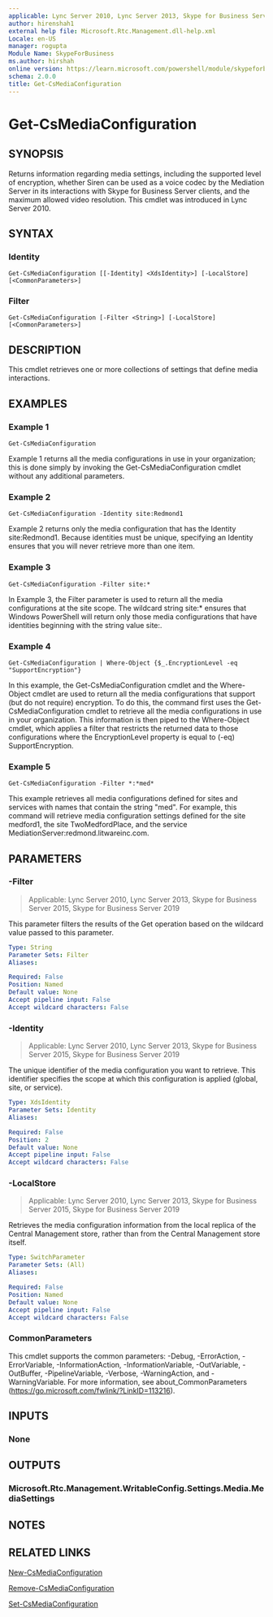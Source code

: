 ```yaml
---
applicable: Lync Server 2010, Lync Server 2013, Skype for Business Server 2015, Skype for Business Server 2019
author: hirenshah1
external help file: Microsoft.Rtc.Management.dll-help.xml
Locale: en-US
manager: rogupta
Module Name: SkypeForBusiness
ms.author: hirshah
online version: https://learn.microsoft.com/powershell/module/skypeforbusiness/get-csmediaconfiguration
schema: 2.0.0
title: Get-CsMediaConfiguration
---
```


# Get-CsMediaConfiguration

## SYNOPSIS
Returns information regarding media settings, including the supported level of encryption, whether Siren can be used as a voice codec by the Mediation Server in its interactions with Skype for Business Server clients, and the maximum allowed video resolution.
This cmdlet was introduced in Lync Server 2010.


## SYNTAX

### Identity
```
Get-CsMediaConfiguration [[-Identity] <XdsIdentity>] [-LocalStore] [<CommonParameters>]
```

### Filter
```
Get-CsMediaConfiguration [-Filter <String>] [-LocalStore] [<CommonParameters>]
```

## DESCRIPTION
This cmdlet retrieves one or more collections of settings that define media interactions.


## EXAMPLES

### Example 1
```
Get-CsMediaConfiguration
```

Example 1 returns all the media configurations in use in your organization; this is done simply by invoking the Get-CsMediaConfiguration cmdlet without any additional parameters.

### Example 2
```
Get-CsMediaConfiguration -Identity site:Redmond1
```

Example 2 returns only the media configuration that has the Identity site:Redmond1.
Because identities must be unique, specifying an Identity ensures that you will never retrieve more than one item.

### Example 3
```
Get-CsMediaConfiguration -Filter site:*
```

In Example 3, the Filter parameter is used to return all the media configurations at the site scope.
The wildcard string site:* ensures that Windows PowerShell will return only those media configurations that have identities beginning with the string value site:.

### Example 4
```
Get-CsMediaConfiguration | Where-Object {$_.EncryptionLevel -eq "SupportEncryption"}
```

In this example, the Get-CsMediaConfiguration cmdlet and the Where-Object cmdlet are used to return all the media configurations that support (but do not require) encryption.
To do this, the command first uses the Get-CsMediaConfiguration cmdlet to retrieve all the media configurations in use in your organization.
This information is then piped to the Where-Object cmdlet, which applies a filter that restricts the returned data to those configurations where the EncryptionLevel property is equal to (-eq) SupportEncryption.

### Example 5
```
Get-CsMediaConfiguration -Filter *:*med*
```

This example retrieves all media configurations defined for sites and services with names that contain the string "med".
For example, this command will retrieve media configuration settings defined for the site medford1, the site TwoMedfordPlace, and the service MediationServer:redmond.litwareinc.com.


## PARAMETERS

### -Filter

> Applicable: Lync Server 2010, Lync Server 2013, Skype for Business Server 2015, Skype for Business Server 2019

This parameter filters the results of the Get operation based on the wildcard value passed to this parameter.

```yaml
Type: String
Parameter Sets: Filter
Aliases:

Required: False
Position: Named
Default value: None
Accept pipeline input: False
Accept wildcard characters: False
```

### -Identity

> Applicable: Lync Server 2010, Lync Server 2013, Skype for Business Server 2015, Skype for Business Server 2019

The unique identifier of the media configuration you want to retrieve.
This identifier specifies the scope at which this configuration is applied (global, site, or service).

```yaml
Type: XdsIdentity
Parameter Sets: Identity
Aliases:

Required: False
Position: 2
Default value: None
Accept pipeline input: False
Accept wildcard characters: False
```

### -LocalStore

> Applicable: Lync Server 2010, Lync Server 2013, Skype for Business Server 2015, Skype for Business Server 2019

Retrieves the media configuration information from the local replica of the Central Management store, rather than from the Central Management store itself.

```yaml
Type: SwitchParameter
Parameter Sets: (All)
Aliases:

Required: False
Position: Named
Default value: None
Accept pipeline input: False
Accept wildcard characters: False
```

### CommonParameters
This cmdlet supports the common parameters: -Debug, -ErrorAction, -ErrorVariable, -InformationAction, -InformationVariable, -OutVariable, -OutBuffer, -PipelineVariable, -Verbose, -WarningAction, and -WarningVariable. For more information, see about_CommonParameters (https://go.microsoft.com/fwlink/?LinkID=113216).


## INPUTS

### None


## OUTPUTS

### Microsoft.Rtc.Management.WritableConfig.Settings.Media.MediaSettings


## NOTES


## RELATED LINKS

[New-CsMediaConfiguration](New-CsMediaConfiguration.md)

[Remove-CsMediaConfiguration](Remove-CsMediaConfiguration.md)

[Set-CsMediaConfiguration](Set-CsMediaConfiguration.md)
